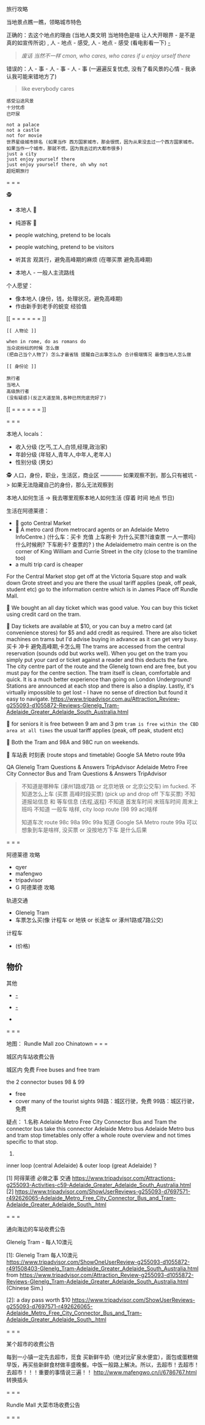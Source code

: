 
旅行攻略

当地景点瞧一瞧，领略城市特色

正确的：去这个地点的理由 (当地人类文明 当地特色是啥 让人大开眼界 - 是不是真的如宣传所说) , 人 - 地点 - 感受, 人 - 地点 - 感受 (看电影看一下) [-](https://www.youtube.com/watch?v=fiLYcFj007I)
> *废话 当然不一样 cmon, who cares, who cares if u enjoy urself there*

错误的：人 - 事 - 人 -  事 - 人 - 事 (一遍遍反复忧虑, 没有了看风景的心情 - 我承认我可能来错地方了)
> like everybody cares

```
感受沿途风景
十分忧虑
已吓尿
```

```
not a palace
not a castle
not for movie
世界星级城市排名 (如果当作 西方国家城市，那会很慌，因为从来没去过一个西方国家城市。如果当作一个城市，那就不慌，因为我去过的大都市很多)
just a city
just enjoy yourself there
just enjoy yourself there, oh why not
超短期旅行
```

= = =

🕵
- 本地人 👯
- 纯游客 👬

- people watching, pretend to be locals
- people watching, pretend to be visitors
- 听其言 观其行，避免高峰期的麻烦 (在哪买票 避免高峰期)
- 本地人 - 一般人主流路线

个人愿望：
- 像本地人 (身份，钱，处理状况，避免高峰期)
- 作由新手到老手的蜕变 经验值

[[ = = = = = = ]]
```
[[ 人物论 ]]

when in rome, do as romans do
当众说纷纭的时候 怎么做
(把自己当个人物了) 怎么才最省钱 提醒自己出事怎么办 合计极端情况 最像当地人怎么做

[[ 身份论 ]]

旅行者
当地人
高级旅行者
(没有疑惑)(反正大道至简,各种已然兜底兜好了)
```
[[ = = = = = = ]]

= = =

本地人 locals：
- 收入分级 (乞丐,工人,白领,经理,政治家)
- 年龄分级 (年轻人,青年人,中年人,老年人)
- 性别分级 (男女)

🕵 人口，身份，职业，生活区，商业区 ———— 如果观察不到，那么只有被坑 -> 如果无法隐藏自己的身份，那么无法观察到

本地人如何生活 -> 我去哪里观察本地人如何生活 (穿着 时间 地点 节日)

生活在阿德莱德：
- 👯 goto Central Market
- 👯 A metro card (from metrocard agents or an Adelaide Metro InfoCentre.) (什么车：买卡 充值 上车刷卡 为什么买票?(谁查票 一人一票吗) 什么时候刷? 下车刷卡? 查票的? ) the Adelaidemetro main centre is on the corner of King William and Currie Street in the city (close to the tramline too)
- a multi trip card is cheaper

For the Central Market stop get off at the Victoria Square stop and walk down Grote street and you are there
the usual tariff applies (peak, off peak, student etc)
go to the information centre which is in James Place off Rundle Mall. 

👬 We bought an all day ticket which was good value. You can buy this ticket using credit card on the tram.

👯 Day tickets are available at $10, or you can buy a metro card (at convenience stores) for $5 and add credit as required. There are also ticket machines on trams but I'd advise buying in advance as it can get very busy. 买卡 冲卡 避免高峰期,卡怎么用
The trams are accessed from the central reservation (sounds odd but works well). When you get on the tram you simply put your card or ticket against a reader and this deducts the fare.
The city centre part of the route and the Glenelg town end are free, but you must pay for the centre section.
The tram itself is clean, comfortable and quick. It is a much better experience than going on London Underground!
Stations are announced at each stop and there is also a display. Lastly, it's virtually impossible to get lost - I have no sense of direction but found it easy to navigate. 
https://www.tripadvisor.com.au/Attraction_Review-g255093-d1055872-Reviews-Glenelg_Tram-Adelaide_Greater_Adelaide_South_Australia.html

👯 for seniors it is free between 9 am and 3 pm `tram is free within the CBD area at all times` the usual tariff applies (peak, off peak, student etc)

👯 Both the Tram and 98A and 98C run on weekends.

👯 车站表 时刻表 (route stops and timetable) Google SA Metro route 99a

QA
Glenelg Tram Questions & Answers TripAdvisor
Adelaide Metro Free City Connector Bus and Tram Questions & Answers TripAdvisor

> 不知道是哪种车 (涿州1路或7路 or 北京地铁 or 北京公交车) im fucked.
> 不知道怎么上车 (买票 高峰时段买票) (pick up and drop off 下车买票)
> 不知道报站信息 和 等车信息 (去程,返程)
> 不知道 首发车时间 末班车时间 周末上班吗
> 不知道 一般车 啥样, city loop route (98 99 ac)啥样
> 
> 知道车次 route 98c 98a 99c 99a
> 知道 Google SA Metro route 99a
> 可以想象到车是啥样, 没买票 or 没按地方下车 是什么后果

= = =

阿德莱德 攻略
- qyer
- mafengwo
- tripadvisor
- G 阿德莱德 攻略

轨道交通
- Glenelg Tram
- 车票怎么买(像 计程车 or 地铁 or 长途车 or 涿州1路或7路公交)

计程车
- (价格)

物价
-

其他
- [-](https://github.com/7900ms/notinternet_deserted/blob/master/small/真·南澳政策.md)
- [-](https://github.com/7900ms/notinternet_deserted/blob/master/small/澳洲华人及中国留学生之家.md)


-

= = =

地图：
Rundle Mall
zoo
Chinatown
= = =

城区内车站收费公告

城区内 免费 Free buses and free tram

the 2 connector buses 98 & 99
- free
- cover many of the tourist sights
98路：城区行驶，免费
99路：城区行驶，免费

疑点：
1.名称
Adelaide Metro Free City Connector Bus and Tram
the connector bus
take this connector
Adelaide Metro bus
Adelaide Metro bus and tram stop timetables only offer a whole route overview and not times specific to that stop. 

1.
inner loop (central Adelaide) & outer loop (great Adelaide) ?

[1]
阿得莱德 必做之事 交通
https://www.tripadvisor.com/Attractions-g255093-Activities-c59-Adelaide_Greater_Adelaide_South_Australia.html
[2]
https://www.tripadvisor.com/ShowUserReviews-g255093-d7697571-r492626065-Adelaide_Metro_Free_City_Connector_Bus_and_Tram-Adelaide_Greater_Adelaide_South_.html

= = =

通向海边的车站收费公告

Glenelg Tram - 每人10澳元

[1]: Glenelg Tram 每人10澳元
https://www.tripadvisor.com/ShowOneUserReview-g255093-d1055872-r491508403-Glenelg_Tram-Adelaide_Greater_Adelaide_South_Australia.html
from https://www.tripadvisor.com/Attraction_Review-g255093-d1055872-Reviews-Glenelg_Tram-Adelaide_Greater_Adelaide_South_Australia.html (Chinese Sim.)

[2]:
a day pass worth $10
https://www.tripadvisor.com/ShowUserReviews-g255093-d7697571-r492626065-Adelaide_Metro_Free_City_Connector_Bus_and_Tram-Adelaide_Greater_Adelaide_South_.html


= = =

某个超市的收费公告

每到一小镇一定先去超市，觅食 买新鲜牛奶（绝对比矿泉水便宜），面包或蛋糕做早饭，再买些新鲜食材做丰盛晚餐。中饭一般路上解决。所以，去超市！去超市！去超市！！！重要的事情说三遍！！
http://www.mafengwo.cn/i/6786767.html
转换插头

= = =

Rundle Mall 大菜市场收费公告


= = =
